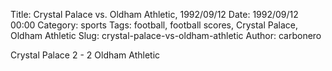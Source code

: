 Title: Crystal Palace vs. Oldham Athletic, 1992/09/12
Date: 1992/09/12 00:00
Category: sports
Tags: football, football scores, Crystal Palace, Oldham Athletic
Slug: crystal-palace-vs-oldham-athletic
Author: carbonero


Crystal Palace 2 - 2 Oldham Athletic
